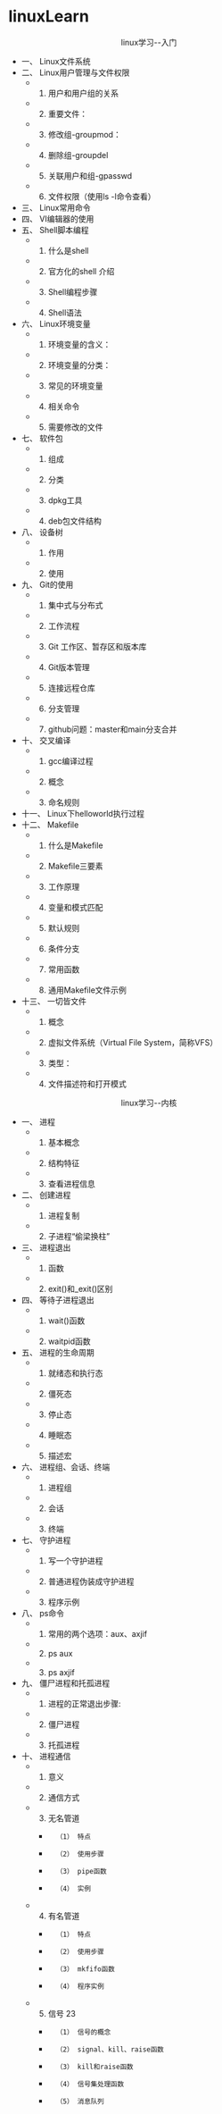 # linuxLearn
<p align="center">  
linux学习--入门  
</p>   
				
* 一、	Linux文件系统  
* 二、	Linux用户管理与文件权限  
	*	1.	用户和用户组的关系  
	*	2.	重要文件：  
	*	3.	修改组-groupmod：  
	*	4.	删除组-groupdel  
	*	5.	关联用户和组-gpasswd  
	*	6.	文件权限（使用ls -l命令查看）  
* 三、	Linux常用命令  
* 四、	VI编辑器的使用  
* 五、	Shell脚本编程  
	*	1.	什么是shell  
	*	2.	官方化的shell 介绍  
	*	3.	Shell编程步骤  
	*	4.	Shell语法  
* 六、	Linux环境变量  
	*	1.	环境变量的含义：  
	*	2.	环境变量的分类：  
	*	3.	常见的环境变量  
	*	4.	相关命令  
	*	5.	需要修改的文件  
* 七、	软件包  
	*	1.	组成  
	*	2.	分类  
	*	3.	dpkg工具  
	*	4.	deb包文件结构  
* 八、	设备树  
	*	1.	作用  
	*	2.	使用  
* 九、	Git的使用  
	*	1.	集中式与分布式  
	*	2.	工作流程  
	*	3.	Git 工作区、暂存区和版本库  
	*	4.	Git版本管理  
	*	5.	连接远程仓库  
	*	6.	分支管理  
	*	7.	github问题：master和main分支合并  
* 十、	交叉编译  
	*	1.	gcc编译过程  
	*	2.	概念  
	*	3.	命名规则  
* 十一、	Linux下helloworld执行过程  
* 十二、	Makefile  
	*	1.	什么是Makefile  
	*	2.	Makefile三要素  
	*	3.	工作原理  
	*	4.	变量和模式匹配  
	*	5.	默认规则  
	*	6.	条件分支  
	*	7.	常用函数  
	*	8.	通用Makefile文件示例  
* 十三、	一切皆文件  
	*	1.	概念  
	*	2.	虚拟文件系统（Virtual File System，简称VFS）  
	*	3.	类型：  
	*	4.	文件描述符和打开模式

    
<p align="center">  
linux学习--内核  
</p> 

* 一、	进程  
	*	1.	基本概念  
	*	2.	结构特征  
	*	3.	查看进程信息  
* 二、	创建进程  
	*	1.	进程复制  
	*	2.	子进程“偷梁换柱”  
* 三、	进程退出  
	*	1.	函数  
	*	2.	exit()和_exit()区别  
* 四、	等待子进程退出  
	*	1.	wait()函数  
	*	2.	waitpid函数  
* 五、	进程的生命周期  
	*	1.	就绪态和执行态  
	*	2.	僵死态  
	*	3.	停止态  
	*	4.	睡眠态  
	*	5.	描述宏  
* 六、	进程组、会话、终端  
	*	1.	进程组  
	*	2.	会话  
	*	3.	终端  
* 七、	守护进程  
	*	1.	写一个守护进程  
	*	2.	普通进程伪装成守护进程  
	*	3.	程序示例  
* 八、	ps命令  
	*	1.	常用的两个选项：aux、axjif  
	*	2.	ps aux  
	*	3.	ps axjif  
* 九、	僵尸进程和托孤进程  
	*	1.	进程的正常退出步骤:  
	*	2.	僵尸进程  
	*	3.	托孤进程  
* 十、	进程通信  
	*	1.	意义  
	*	2.	通信方式  
	*	3.	无名管道  
		*		（1）	特点  
		*		（2）	使用步骤  
		*		（3）	pipe函数  
		*		（4）	实例  
	*	4.	有名管道  
		*		（1）	特点  
		*		（2）	使用步骤  
		*		（3）	mkfifo函数  
		*		（4）	程序实例  
	*	5.	信号	23  
		*		（1）	信号的概念  
		*		（2）	signal、kill、raise函数  
		*		（3）	kill和raise函数  
		*		（4）	信号集处理函数
		*		（5）	消息队列  

